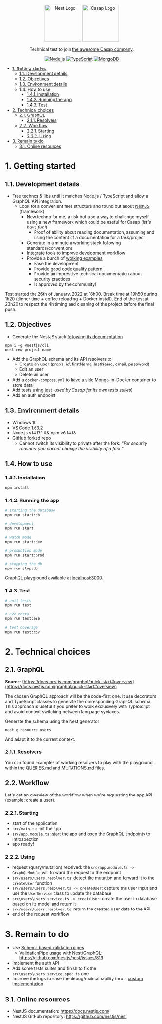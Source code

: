 <p align="center">
  <a href="http://nestjs.com/" target="blank"><img src="https://nestjs.com/img/logo-small.svg" width="120" alt="Nest Logo" /></a>
  <a href="https://info.casap.com/" target="blank"><img src="https://maddyness.twic.pics/2021/11/Capture-decran-2021-11-26-a-11.05.03.png" width="120" alt="Casap Logo" /></a>
</p>

<p align="center">Technical test to join <a href="https://info.casap.com/" target="_blank">the awesome Casap company</a>.</p>

<p align="center">
    <a href="#" target="_blank"><img src="https://img.shields.io/badge/Node.js-43853D?style=for-the-badge&logo=node.js&logoColor=white" alt="Node.js" /></a>
    <a href="#" target="_blank"><img src="https://img.shields.io/badge/TypeScript-007ACC?style=for-the-badge&logo=typescript&logoColor=white" alt="TypeScript" /></a>
    <a href="#" target="_blank"><img src="https://img.shields.io/badge/MongoDB-4EA94B?style=for-the-badge&logo=mongodb&logoColor=white" alt="MongoDB" /></a>
</p>

<!-- TOC -->

- [1. Getting started](#1-getting-started)
    - [1.1. Development details](#11-development-details)
    - [1.2. Objectives](#12-objectives)
    - [1.3. Environment details](#13-environment-details)
    - [1.4. How to use](#14-how-to-use)
        - [1.4.1. Installation](#141-installation)
        - [1.4.2. Running the app](#142-running-the-app)
        - [1.4.3. Test](#143-test)
- [2. Technical choices](#2-technical-choices)
    - [2.1. GraphQL](#21-graphql)
        - [2.1.1. Resolvers](#211-resolvers)
    - [2.2. Workflow](#22-workflow)
        - [2.2.1. Starting](#221-starting)
        - [2.2.2. Using](#222-using)
- [3. Remain to do](#3-remain-to-do)
    - [3.1. Online resources](#31-online-resources)

<!-- /TOC -->

# 1. Getting started

## 1.1. Development details

- Free technos & libs until it matches Node.js / TypeScript and allow a GraphQL API integration.
  - Look for a convenient files structure and found out about [NestJS](https://github.com/nestjs/nest) (framework)
    - New techno for me, a risk but also a way to challenge myself using a new framework which could be useful for Casap (_let's have fun!_)
      - Proof of ability about reading documentation, assuming and using the content of a documentation for a task/project
    - Generate in a minute a working stack following standards/conventions
    - Integrate tools to improve development workflow
    - Provide a bunch of [working examples](https://github.com/nestjs/nest/tree/master/sample)
      - Ease the development
      - Provide good code quality pattern
      - Provide an impressive technical documentation about security practices
      - Is approved by the community!

Test started the 26th of January, 2022 at 18h00.
Break time at 19h50 during 1h20 (dinner time + coffee reloading + Docker install).
End of the test at 23h20 to respect the 4h timing and cleaning of the project before the final push.

## 1.2. Objectives

- Generate the NestJS stack [following its documentation](https://docs.nestjs.com/)

```shell
npm i -g @nestjs/cli
nest new project-name
```

- Add the GraphQL schema and its API resolvers to
  - Create an user (props: _id_, firstName, lastName, email, password)
  - Edit an user
  - Delete an user
- Add a `docker-compose.yml` to have a side Mongo-in-Docker container to store data
- Add tests using [jest](https://jestjs.io/fr/) (_used by Casap for its own tests suites_)
- Add an auth endpoint

## 1.3. Environment details

- Windows 10
- VS Code 1.63.2
- Node.js v14.17.1 && npm v6.14.13
- GitHub forked repo
  - Cannot switch its visibility to private after the fork: _"For security reasons, you cannot change the visibility of a fork."_

## 1.4. How to use

### 1.4.1. Installation

```bash
npm install
```

### 1.4.2. Running the app

```bash
# starting the database
npm run start:db

# development
npm run start

# watch mode
npm run start:dev

# production mode
npm run start:prod

# stopping the db
npm run stop:db
```

GraphQL playground available at [localhost:3000](http://localhost:3000/graphql).

### 1.4.3. Test

```bash
# unit tests
npm run test

# e2e tests
npm run test:e2e

# test coverage
npm run test:cov
```

# 2. Technical choices

## 2.1. GraphQL

__Source__: [https://docs.nestjs.com/graphql/quick-start#overview](https://docs.nestjs.com/graphql/quick-start#overview)

The chosen GraphQL approach will be the code-first one. It use decorators and TypeScript classes to generate the corresponding GraphQL schema. This approach is useful if you prefer to work exclusively with TypeScript and avoid context switching between language syntaxes.

Generate the schema using the Nest generator

```shell
nest g resource users
```

And adapt it to the current context.

### 2.1.1. Resolvers

You can found examples of working resolvers to play with the playground within the [QUERIES.md](./QUERIES.md) and [MUTATIONS.md](./MUTATIONS.md) files.

## 2.2. Workflow

Let's get an overview of the workflow when we're requesting the app API (example: create a user).

### 2.2.1. Starting

- start of the application
- `src/main.ts`: init the app
- `src/app.module.ts`: start the app and open the GraphQL endpoints to introspection
- app ready!

### 2.2.2. Using

- request (query/mutation) received: the `src/app.module.ts -> GraphQLModule` will forward the request to the endpoint
- `src/users/users.resolver.ts`: detect the mutation and forward it to the `createUser` function
- `src/users/users.resolver.ts -> createUser`: capture the user input and use the `UserService` class to update the database
- `src\users\users.service.ts -> createUser`: create the user in database based on its model and return it
- `src/users/users.resolver.ts`: return the created user data to the API
- end of the request workflow

# 3. Remain to do

- Use [Schema based validation pipes](https://docs.nestjs.com/pipes#schema-based-validation)
  - ValidationPipe usage with Nest/GraphQL: https://github.com/nestjs/nest/issues/819
- Implement the auth API
- Add some tests suites and finish to fix the `src\users\users.service.spec.ts` one
- Improve the logs to ease the debug/maintainability thru a [custom implementation](https://docs.nestjs.com/techniques/logger#custom-implementation)

## 3.1. Online resources

- NestJS documentation: https://docs.nestjs.com/
- NestJS GitHub repository: https://github.com/nestjs/nest
